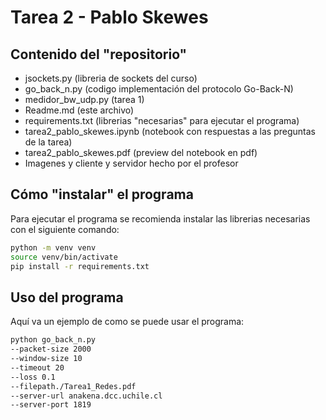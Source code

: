# Tarea 2 - Pablo Skewes

## Contenido del "repositorio"

- jsockets.py (libreria de sockets del curso)
- go_back_n.py (codigo implementación del protocolo Go-Back-N)
- medidor_bw_udp.py (tarea 1)
- Readme.md (este archivo)
- requirements.txt (librerias "necesarias" para ejecutar el programa)
- tarea2_pablo_skewes.ipynb (notebook con respuestas a las preguntas de la tarea)
- tarea2_pablo_skewes.pdf (preview del notebook en pdf)
- Imagenes y cliente y servidor hecho por el profesor

## Cómo "instalar" el programa

Para ejecutar el programa se recomienda instalar las librerias necesarias con el siguiente comando:

```bash
python -m venv venv
source venv/bin/activate
pip install -r requirements.txt
```

## Uso del programa

Aquí va un ejemplo de como se puede usar el programa:

```bash
python go_back_n.py
--packet-size 2000 
--window-size 10
--timeout 20
--loss 0.1
--filepath./Tarea1_Redes.pdf
--server-url anakena.dcc.uchile.cl
--server-port 1819
```

